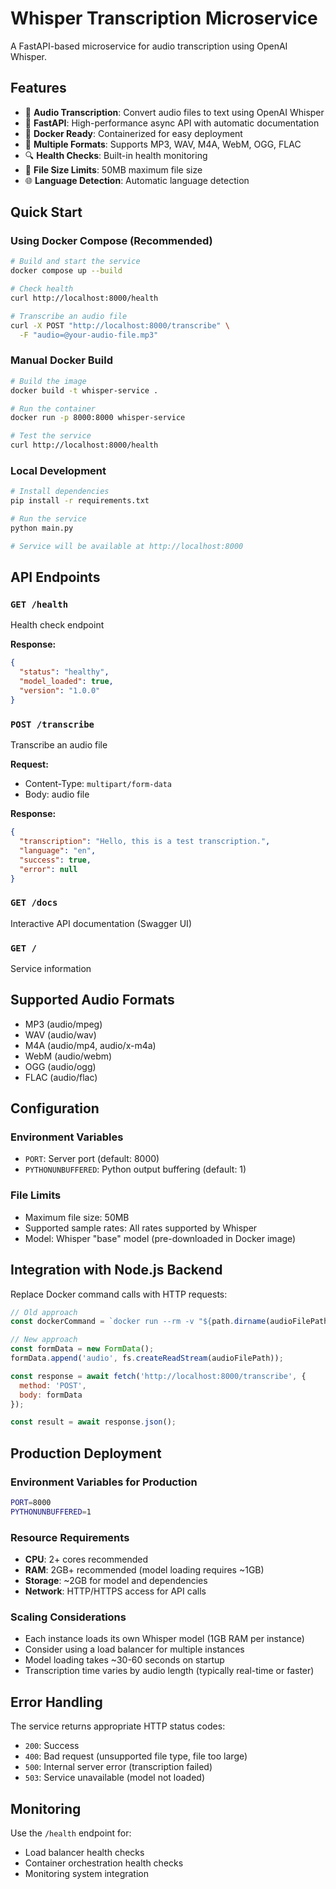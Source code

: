 # Whisper Transcription Microservice

A FastAPI-based microservice for audio transcription using OpenAI Whisper.

## Features

- 🎵 **Audio Transcription**: Convert audio files to text using OpenAI Whisper
- 🚀 **FastAPI**: High-performance async API with automatic documentation
- 🐳 **Docker Ready**: Containerized for easy deployment
- 📁 **Multiple Formats**: Supports MP3, WAV, M4A, WebM, OGG, FLAC
- 🔍 **Health Checks**: Built-in health monitoring
- 📏 **File Size Limits**: 50MB maximum file size
- 🌐 **Language Detection**: Automatic language detection

## Quick Start

### Using Docker Compose (Recommended)

```bash
# Build and start the service
docker compose up --build

# Check health
curl http://localhost:8000/health

# Transcribe an audio file
curl -X POST "http://localhost:8000/transcribe" \
  -F "audio=@your-audio-file.mp3"
```

### Manual Docker Build

```bash
# Build the image
docker build -t whisper-service .

# Run the container
docker run -p 8000:8000 whisper-service

# Test the service
curl http://localhost:8000/health
```

### Local Development

```bash
# Install dependencies
pip install -r requirements.txt

# Run the service
python main.py

# Service will be available at http://localhost:8000
```

## API Endpoints

### `GET /health`
Health check endpoint

**Response:**
```json
{
  "status": "healthy",
  "model_loaded": true,
  "version": "1.0.0"
}
```

### `POST /transcribe`
Transcribe an audio file

**Request:**
- Content-Type: `multipart/form-data`
- Body: audio file

**Response:**
```json
{
  "transcription": "Hello, this is a test transcription.",
  "language": "en",
  "success": true,
  "error": null
}
```

### `GET /docs`
Interactive API documentation (Swagger UI)

### `GET /`
Service information

## Supported Audio Formats

- MP3 (audio/mpeg)
- WAV (audio/wav)
- M4A (audio/mp4, audio/x-m4a)
- WebM (audio/webm)
- OGG (audio/ogg)
- FLAC (audio/flac)

## Configuration

### Environment Variables

- `PORT`: Server port (default: 8000)
- `PYTHONUNBUFFERED`: Python output buffering (default: 1)

### File Limits

- Maximum file size: 50MB
- Supported sample rates: All rates supported by Whisper
- Model: Whisper "base" model (pre-downloaded in Docker image)

## Integration with Node.js Backend

Replace Docker command calls with HTTP requests:

```javascript
// Old approach
const dockerCommand = `docker run --rm -v "${path.dirname(audioFilePath)}:/app/audio" whisper-local "${containerAudioPath}"`;

// New approach
const formData = new FormData();
formData.append('audio', fs.createReadStream(audioFilePath));

const response = await fetch('http://localhost:8000/transcribe', {
  method: 'POST',
  body: formData
});

const result = await response.json();
```

## Production Deployment

### Environment Variables for Production

```bash
PORT=8000
PYTHONUNBUFFERED=1
```

### Resource Requirements

- **CPU**: 2+ cores recommended
- **RAM**: 2GB+ recommended (model loading requires ~1GB)
- **Storage**: ~2GB for model and dependencies
- **Network**: HTTP/HTTPS access for API calls

### Scaling Considerations

- Each instance loads its own Whisper model (1GB RAM per instance)
- Consider using a load balancer for multiple instances
- Model loading takes ~30-60 seconds on startup
- Transcription time varies by audio length (typically real-time or faster)

## Error Handling

The service returns appropriate HTTP status codes:

- `200`: Success
- `400`: Bad request (unsupported file type, file too large)
- `500`: Internal server error (transcription failed)
- `503`: Service unavailable (model not loaded)

## Monitoring

Use the `/health` endpoint for:
- Load balancer health checks
- Container orchestration health checks
- Monitoring system integration